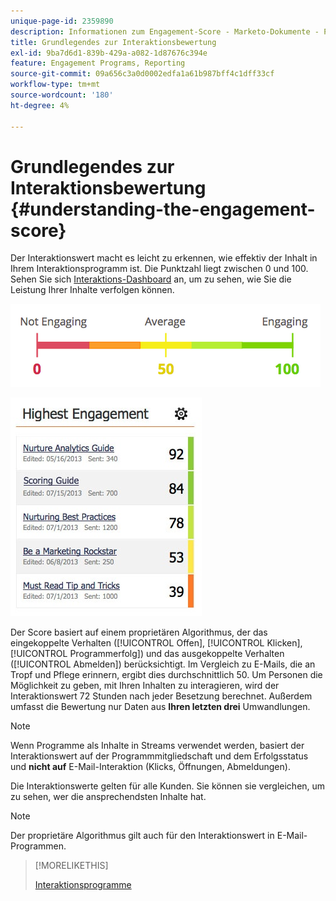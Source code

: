 ```yaml
---
unique-page-id: 2359890
description: Informationen zum Engagement-Score - Marketo-Dokumente - Produktdokumentation
title: Grundlegendes zur Interaktionsbewertung
exl-id: 9ba7d6d1-839b-429a-a082-1d87676c394e
feature: Engagement Programs, Reporting
source-git-commit: 09a656c3a0d0002edfa1a61b987bff4c1dff33cf
workflow-type: tm+mt
source-wordcount: '180'
ht-degree: 4%

---
```


# Grundlegendes zur Interaktionsbewertung {#understanding-the-engagement-score}

Der Interaktionswert macht es leicht zu erkennen, wie effektiv der Inhalt in Ihrem Interaktionsprogramm ist. Die Punktzahl liegt zwischen 0 und 100. Sehen Sie sich [Interaktions-Dashboard](/help/marketo/product-docs/email-marketing/drip-nurturing/reports-and-notifications/the-engagement-dashboard.md) an, um zu sehen, wie Sie die Leistung Ihrer Inhalte verfolgen können.

![](assets/image2014-9-25-16-3a24-3a54.png)

![](assets/highestengagementwidget.jpg)

Der Score basiert auf einem proprietären Algorithmus, der das eingekoppelte Verhalten ([!UICONTROL Offen], [!UICONTROL Klicken], [!UICONTROL Programmerfolg]) und das ausgekoppelte Verhalten ([!UICONTROL Abmelden]) berücksichtigt. Im Vergleich zu E-Mails, die an Tropf und Pflege erinnern, ergibt dies durchschnittlich 50. Um Personen die Möglichkeit zu geben, mit Ihren Inhalten zu interagieren, wird der Interaktionswert 72 Stunden nach jeder Besetzung berechnet. Außerdem umfasst die Bewertung nur Daten aus **Ihren letzten drei** Umwandlungen.

>[!NOTE]
>
>Wenn Programme als Inhalte in Streams verwendet werden, basiert der Interaktionswert auf der Programmmitgliedschaft und dem Erfolgsstatus und **nicht auf** E-Mail-Interaktion (Klicks, Öffnungen, Abmeldungen).

Die Interaktionswerte gelten für alle Kunden. Sie können sie vergleichen, um zu sehen, wer die ansprechendsten Inhalte hat.

>[!NOTE]
>
>Der proprietäre Algorithmus gilt auch für den Interaktionswert in E-Mail-Programmen.

>[!MORELIKETHIS]
>
>[Interaktionsprogramme](/help/marketo/product-docs/email-marketing/drip-nurturing/creating-an-engagement-program/understanding-engagement-programs.md)
